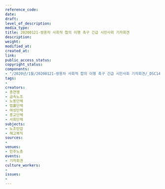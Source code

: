 ```yaml
---
reference_code: 
date: 
draft: 
level_of_description: 
media_type: 
title: 20200121-쌍용차 사회적 합의 이행 촉구 긴급 시민사회 기자회견
description: 
weight: 
modified_at: 
created_at: 
link: 
public_access_status: 
copyright_status: 
components:
- "/2020년/1월/20200121-쌍용차 사회적 합의 이행 촉구 긴급 시민사회 기자회견/_DSC1462.jpg"
tags:
- 
creators:
- 총연맹
- 금속노조
- 노동단체
- 법률단체
- 여성단체
- 종교단체
- 사회단체
subjects:
- 노조탄압
- 해고복직
sources:
- 
venues:
- 민주노총
events:
- 기자회견
culture_workers:
- 
issues:
- 
---
```

